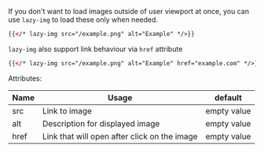 If you don't want to load images outside of user viewport at once, you can use `lazy-img` to load these only when needed.

```html
{{</* lazy-img src="/example.png" alt="Example" */>}}
```

`lazy-img` also support link behaviour via `href` attribute

```html
{{</* lazy-img src="/example.png" alt="Example" href="example.com" */>}}
```

Attributes:

<!-- prettier-ignore -->
| Name | Usage | default |
|---|---|---|
| src | Link to image | empty value |
| alt | Description for displayed image | empty value |
| href | Link that will open after click on the image | empty value |
